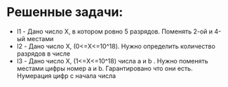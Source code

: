 # Решенные задачи:
- l1 - Дано число X, в котором ровно 5 разрядов. Поменять 2-ой и 4-ый местами
- l2 - Дано число X, (0<=Х<=10^18). Нужно определить количество разрядов в числе
- l3 - Дано число X, (1<=Х<=10^18) числа a и b . Нужно поменять местами цифры номер a и b. Гарантировано что они есть. Нумерация цифр с начала числа